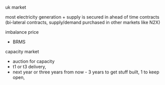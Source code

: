 uk market

most electricity generation + supply is secured in ahead of time contracts (bi-lateral contracts, supply/demand purchased in other markets like N2X)

imbalance price
- BRMS

capacity market
- auction for capacity
- t1 or t3 delivery,
- next year or three years from now - 3 years to get stuff built, 1 to keep open,

